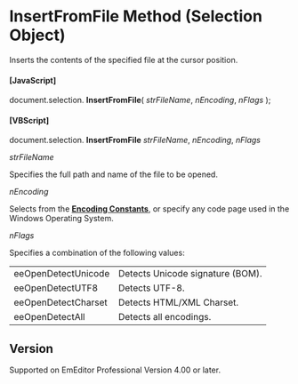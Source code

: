 # InsertFromFile Method (Selection Object)

Inserts the contents of the specified file at the cursor position.

#### \[JavaScript\]

document.selection. **InsertFromFile**( _strFileName_, _nEncoding_, _nFlags_ );

#### \[VBScript\]

document.selection. **InsertFromFile** _strFileName_, _nEncoding_, _nFlags_

_strFileName_

Specifies the full path and name of the file to be opened.

_nEncoding_

Selects from the **[Encoding Constants](../const/const_encoding)**,
or specify any code page used in the Windows Operating System.

_nFlags_

Specifies a combination of the following values:

|     |     |
| --- | --- |
| eeOpenDetectUnicode | Detects Unicode signature (BOM). |
| eeOpenDetectUTF8 | Detects UTF-8. |
| eeOpenDetectCharset | Detects HTML/XML Charset. |
| eeOpenDetectAll | Detects all encodings. |

## Version

Supported on EmEditor Professional Version 4.00 or later.
